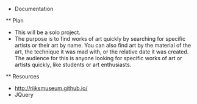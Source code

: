 * Documentation

** Plan
- This will be a solo project.
- The purpose is to find works of art quickly by searching for specific artists or their art by name. You can also find art by the material of the art, the technique it was mad with, or the relative date it was created.  The audience for this is anyone looking for specific works of art or artists quickly, like students or art enthusiasts. 

** Resources
- http://rijksmuseum.github.io/
- JQuery